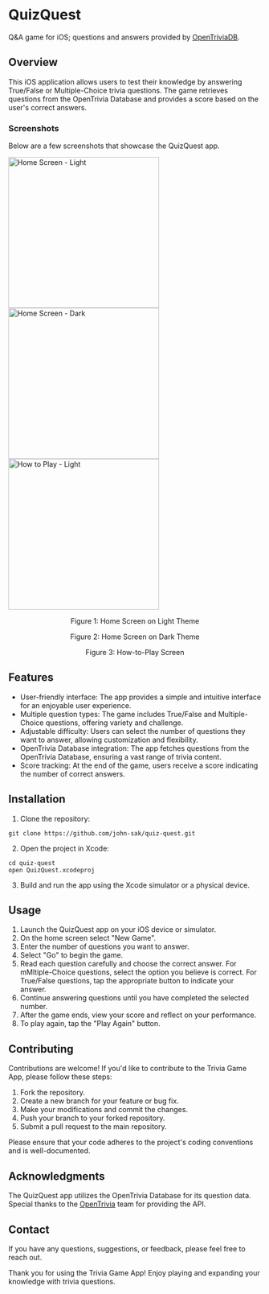 # QuizQuest
Q&amp;A game for iOS; questions and answers provided by [OpenTriviaDB](https://opentdb.com).

## Overview
This iOS application allows users to test their knowledge by answering True/False or Multiple-Choice trivia questions. The game retrieves questions from the OpenTrivia Database and provides a score based on the user's correct answers.

### Screenshots
Below are a few screenshots that showcase the QuizQuest app.

<div tyle="display: flex; justify-content: center;">
  <img src="https://github.com/john-sak/quiz-quest/assets/79512710/471d3167-ae95-491a-9f62-634d588291c0" alt="Home Screen - Light" style="width: 300px; margin-right: 50px">
  <img src="https://github.com/john-sak/quiz-quest/assets/79512710/b8da7e0b-ee1d-4af0-b38d-b7285873cb98" alt="Home Screen - Dark" style="width: 300px; margin-right: 50px">
  <img src="https://github.com/john-sak/quiz-quest/assets/79512710/7976dc86-9439-4ee7-8f7f-44213d6fb8fa" alt="How to Play - Light" style="width: 300px; margin-right: 50px">
</div>
<div align="center">
  <p>Figure 1: Home Screen on Light Theme</p>
  <p>Figure 2: Home Screen on Dark Theme</p>
  <p>Figure 3: How-to-Play Screen</p>
</div>

## Features
- User-friendly interface: The app provides a simple and intuitive interface for an enjoyable user experience.
- Multiple question types: The game includes True/False and Multiple-Choice questions, offering variety and challenge.
- Adjustable difficulty: Users can select the number of questions they want to answer, allowing customization and flexibility.
- OpenTrivia Database integration: The app fetches questions from the OpenTrivia Database, ensuring a vast range of trivia content.
- Score tracking: At the end of the game, users receive a score indicating the number of correct answers.

## Installation
1. Clone the repository:
  ```
  git clone https://github.com/john-sak/quiz-quest.git
  ```
2. Open the project in Xcode:
  ```
  cd quiz-quest
  open QuizQuest.xcodeproj
  ```
3. Build and run the app using the Xcode simulator or a physical device.

## Usage
1. Launch the QuizQuest app on your iOS device or simulator.
2. On the home screen select "New Game".
3. Enter the number of questions you want to answer.
4. Select "Go" to begin the game.
5. Read each question carefully and choose the correct answer. For mMltiple-Choice questions, select the option you believe is correct. For True/False questions, tap the appropriate button to indicate your answer.
6. Continue answering questions until you have completed the selected number.
7. After the game ends, view your score and reflect on your performance.
8. To play again, tap the "Play Again" button.

## Contributing
Contributions are welcome! If you'd like to contribute to the Trivia Game App, please follow these steps:
1. Fork the repository.
2. Create a new branch for your feature or bug fix.
3. Make your modifications and commit the changes.
4. Push your branch to your forked repository.
5. Submit a pull request to the main repository.

Please ensure that your code adheres to the project's coding conventions and is well-documented.

## Acknowledgments
The QuizQuest app utilizes the OpenTrivia Database for its question data. Special thanks to the [OpenTrivia](https://opentdb.com) team for providing the API.

## Contact
If you have any questions, suggestions, or feedback, please feel free to reach out.

Thank you for using the Trivia Game App! Enjoy playing and expanding your knowledge with trivia questions.
